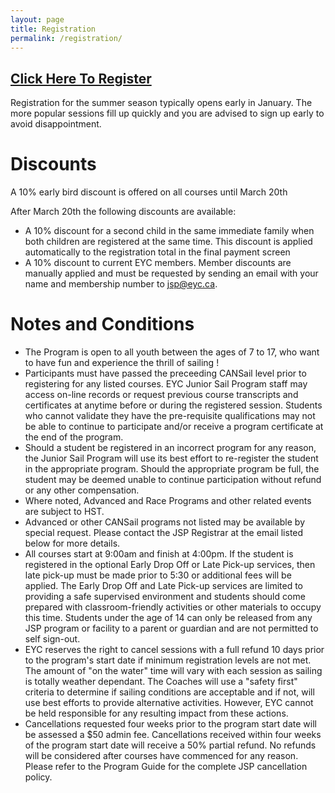 ```yaml
---
layout: page
title: Registration
permalink: /registration/
---
```


<h2><a href="https://secure.e-registernow.com/cgi-bin/mkpayment.cgi?state=2948">Click Here To Register</a></h2>

Registration for the summer season typically opens early in January.  The more popular sessions fill up quickly and you are advised to sign up early to avoid disappointment.

# Discounts

A 10% early bird discount is offered on all courses until March 20th
 
After March 20th the following discounts are available:

* A 10% discount for a second child in the same immediate family when both children are registered at the same time. This discount is applied automatically to the registration total in the final payment screen
* A 10% discount to current EYC members. Member discounts are manually applied and must be requested by sending an email with your name and membership number to jsp@eyc.ca.

# Notes and Conditions

* The Program is open to all youth between the ages of 7 to 17, who want to have fun and experience the thrill of sailing !
* Participants must have passed the preceeding CANSail level prior to registering for any listed courses. EYC Junior Sail Program staff may access on-line records or request previous course transcripts and certificates at anytime before or during the registered session. Students who cannot validate they have the pre-requisite qualifications may not be able to continue to participate and/or receive a program certificate at the end of the program.
* Should a student be registered in an incorrect program for any reason, the Junior Sail Program will use its best effort to re-register the student in the appropriate program. Should the appropriate program be full, the student may be deemed unable to continue participation without refund or any other compensation.
* Where noted, Advanced and Race Programs and other related events are subject to HST.
* Advanced or other CANSail programs not listed may be available by special request. Please contact the JSP Registrar at the email listed below for more details.
* All courses start at 9:00am and finish at 4:00pm. If the student is registered in the optional Early Drop Off or Late Pick-up services, then late pick-up must be made prior to 5:30 or additional fees will be applied. The Early Drop Off and Late Pick-up services are limited to providing a safe supervised environment and students should come prepared with classroom-friendly activities or other materials to occupy this time. Students under the age of 14 can only be released from any JSP program or facility to a parent or guardian and are not permitted to self sign-out.
* EYC reserves the right to cancel sessions with a full refund 10 days prior to the program's start date if minimum registration levels are not met.
The amount of "on the water" time will vary with each session as sailing is totally weather dependant. The Coaches will use a "safety first" criteria to determine if sailing conditions are acceptable and if not, will use best efforts to provide alternative activities. However, EYC cannot be held responsible for any resulting impact from these actions.
* Cancellations requested four weeks prior to the program start date will be assessed a $50 admin fee. Cancellations received within four weeks of the program start date will receive a 50% partial refund. No refunds will be considered after courses have commenced for any reason. Please refer to the Program Guide for the complete JSP cancellation policy.

